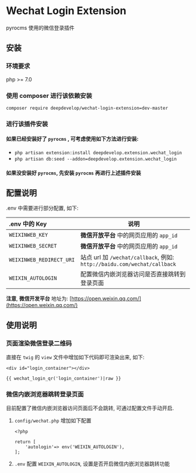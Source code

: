 # Wechat Login Extension

pyrocms 使用的微信登录插件

## 安装

### 环境要求

php >= 7.0


### 使用 composer 进行该依赖安装

```
composer require deepdevelop/wechat-login-extension=dev-master
```

### 进行该插件安装

#### 如果已经安装好了 `pyrocms` , 可考虑使用如下方法进行安装:
	
* `php artisan extension:install deepdevelop.extension.wechat_login`
* `php artisan db:seed --addon=deepdevelop.extension.wechat_login`


#### 如果没安装好 `pyrocms`, 先安装 `pyrocms` 再进行上述插件安装

## 配置说明

.env 中需要进行部分配置, 如下:

| .env 中的 Key | 说明 |
| :---- | ---- |
| `WEIXINWEB_KEY` | **微信开放平台** 中的网页应用的 `app_id` |
| `WEIXINWEB_SECRET` | **微信开放平台** 中的网页应用的 `app_id` |
| `WEIXINWEB_REDIRECT_URI` | 站点 url 加 `/wechat/callback`, 例如: `http://baidu.com/wechat/callback` |
| `WEIXIN_AUTOLOGIN` | 配置微信内嵌浏览器访问是否直接跳转到登录页面 |


**注意**, **微信开发平台** 地址为: [https://open.weixin.qq.com/](https://open.weixin.qq.com/)

## 使用说明

### 页面渲染微信登录二维码

直接在 `twig` 的 `view` 文件中增加如下代码即可渲染出来, 如下:

```
<div id="login_container"></div>

{{ wechat_login_qr('login_container')|raw }}    
```

### 微信内嵌浏览器跳转登录页面

目前配置了微信内嵌浏览器访问页面后不会跳转, 可通过配置文件手动开启.

1. `config/wechat.php` 增加如下配置

	```	
	<?php

	return [
		'autologin'=> env('WEIXIN_AUTOLOGIN'),
	];

	```

2. `.env` 配置 `WEIXIN_AUTOLOGIN`, 设置是否开启微信内嵌浏览器跳转功能

